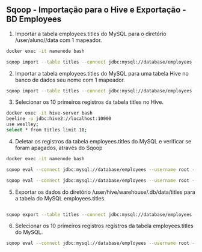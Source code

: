 ## Sqoop - Importação para o Hive e Exportação - BD Employees


1. Importar a tabela employees.titles do MySQL para o diretório /user/aluno/<nome>/data com 1 mapeador.
```bash
docker exec -it namenode bash

sqoop import --table titles --connect jdbc:mysql://database/employees --username root --password secret --warehouse-dir /user/aluno/weslley/data -m 1

```

2. Importar a tabela employees.titles do MySQL para uma tabela Hive no banco de dados seu nome com 1 mapeador.
```bash
sqoop import --table titles --connect jdbc:mysql://database/employees --username root --password secret -m 1 --hive-import --hive-table weslley.titles
```

3. Selecionar os 10 primeiros registros da tabela titles no Hive.
```bash
docker exec -it hive-server bash
beeline -u jdbc:hive2://localhost:10000
use weslley;
select * from titles limit 10;
```
4. Deletar os registros da tabela employees.titles do MySQL e verificar se foram apagados, através do Sqoop
```bash
docker exec -it namenode bash

sqoop eval --connect jdbc:mysql://database/employees --username root --password secret --query "select * from titles limit 10"

sqoop eval --connect jdbc:mysql://database/employees --username root --password secret --query "truncate table titles"

```
5. Exportar os dados do diretório /user/hive/warehouse/<nome>.db/data/titles para a tabela do MySQL  employees.titles.
```bash

sqoop export --table titles --connect jdbc:mysql://database/employees --username root --password secret --export-dir /user/aluno/weslley/data/titles
```
6. Selecionar os 10 primeiros registros registros da tabela employees.titles do MySQL.
```bash
sqoop eval --connect jdbc:mysql://database/employees --username root --password secret --query "select * from titles limit 10"
```